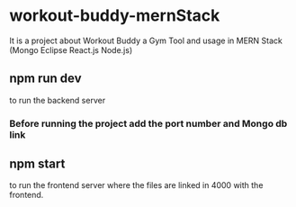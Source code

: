 # workout-buddy-mernStack
It is a project about Workout Buddy a Gym Tool and usage in MERN Stack (Mongo Eclipse React.js Node.js)

## npm run dev 
to run the backend server

### Before running the project add the port number and Mongo db link

##  npm start 
to run the frontend server where the files are linked in 4000 with the frontend.
